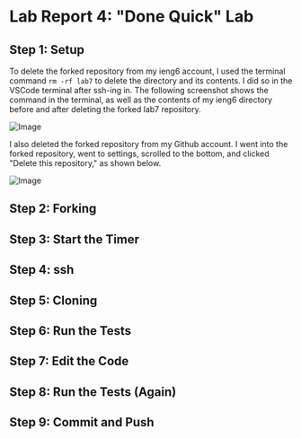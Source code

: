 # Lab Report 4: "Done Quick" Lab
## Step 1: Setup
To delete the forked repository from my ieng6 account, I used the terminal command `rm -rf lab7` to delete the directory and its contents. I did so in the VSCode terminal after ssh-ing in. The following screenshot shows the command in the terminal, as well as the contents of my ieng6 directory before and after deleting the forked lab7 repository. 

![Image](https://user-images.githubusercontent.com/122569733/221288036-7719b81e-25ad-499e-a80a-4242a286e97b.png)

I also deleted the forked repository from my Github account. I went into the forked repository, went to settings, scrolled to the bottom, and clicked "Delete this repository," as shown below. 

![Image](https://user-images.githubusercontent.com/122569733/221288455-adb41395-8c74-45d7-b660-cd04760d7227.png)
## Step 2: Forking


## Step 3: Start the Timer

## Step 4: ssh

## Step 5: Cloning

## Step 6: Run the Tests

## Step 7: Edit the Code

## Step 8: Run the Tests (Again)

## Step 9: Commit and Push
